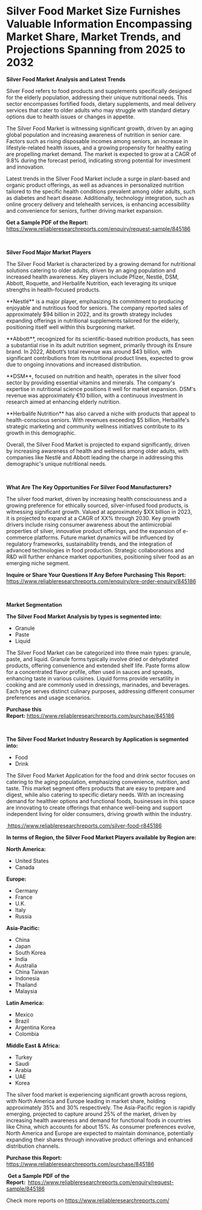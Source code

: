 <p><h1>Silver Food Market Size Furnishes Valuable Information Encompassing Market Share, Market Trends, and Projections Spanning from 2025 to 2032</h1></p><p><strong>Silver Food Market Analysis and Latest Trends</strong></p>
<p><p>Silver Food refers to food products and supplements specifically designed for the elderly population, addressing their unique nutritional needs. This sector encompasses fortified foods, dietary supplements, and meal delivery services that cater to older adults who may struggle with standard dietary options due to health issues or changes in appetite.</p><p>The Silver Food Market is witnessing significant growth, driven by an aging global population and increasing awareness of nutrition in senior care. Factors such as rising disposable incomes among seniors, an increase in lifestyle-related health issues, and a growing propensity for healthy eating are propelling market demand. The market is expected to grow at a CAGR of 9.8% during the forecast period, indicating strong potential for investment and innovation.</p><p>Latest trends in the Silver Food Market include a surge in plant-based and organic product offerings, as well as advances in personalized nutrition tailored to the specific health conditions prevalent among older adults, such as diabetes and heart disease. Additionally, technology integration, such as online grocery delivery and telehealth services, is enhancing accessibility and convenience for seniors, further driving market expansion.</p></p>
<p><strong>Get a Sample PDF of the Report:&nbsp;</strong> <a href="https://www.reliableresearchreports.com/enquiry/request-sample/845186?utm_campaign=3349&utm_medium=2&utm_source=Github&utm_content=ia&utm_term=07042025&utm_id=silver-food">https://www.reliableresearchreports.com/enquiry/request-sample/845186</a></p>
<p>&nbsp;</p>
<p><strong>Silver Food Major Market Players</strong></p>
<p><p>The Silver Food Market is characterized by a growing demand for nutritional solutions catering to older adults, driven by an aging population and increased health awareness. Key players include Pfizer, Nestlé, DSM, Abbott, Roquette, and Herbalife Nutrition, each leveraging its unique strengths in health-focused products.</p><p>**Nestlé** is a major player, emphasizing its commitment to producing enjoyable and nutritious food for seniors. The company reported sales of approximately $94 billion in 2022, and its growth strategy includes expanding offerings in nutritional supplements tailored for the elderly, positioning itself well within this burgeoning market.</p><p>**Abbott**, recognized for its scientific-based nutrition products, has seen a substantial rise in its adult nutrition segment, primarily through its Ensure brand. In 2022, Abbott’s total revenue was around $43 billion, with significant contributions from its nutritional product lines, expected to grow due to ongoing innovations and increased distribution.</p><p>**DSM**, focused on nutrition and health, operates in the silver food sector by providing essential vitamins and minerals. The company's expertise in nutritional science positions it well for market expansion. DSM's revenue was approximately €10 billion, with a continuous investment in research aimed at enhancing elderly nutrition.</p><p>**Herbalife Nutrition** has also carved a niche with products that appeal to health-conscious seniors. With revenues exceeding $5 billion, Herbalife's strategic marketing and community wellness initiatives contribute to its growth in this demographic.</p><p>Overall, the Silver Food Market is projected to expand significantly, driven by increasing awareness of health and wellness among older adults, with companies like Nestlé and Abbott leading the charge in addressing this demographic's unique nutritional needs.</p></p>
<p>&nbsp;</p>
<p><strong>What Are The Key Opportunities For Silver Food Manufacturers?</strong></p>
<p><p>The silver food market, driven by increasing health consciousness and a growing preference for ethically sourced, silver-infused food products, is witnessing significant growth. Valued at approximately $XX billion in 2023, it is projected to expand at a CAGR of XX% through 2030. Key growth drivers include rising consumer awareness about the antimicrobial properties of silver, innovative product offerings, and the expansion of e-commerce platforms. Future market dynamics will be influenced by regulatory frameworks, sustainability trends, and the integration of advanced technologies in food production. Strategic collaborations and R&D will further enhance market opportunities, positioning silver food as an emerging niche segment.</p></p>
<p><strong>Inquire or Share Your Questions If Any Before Purchasing This Report:</strong> <a href="https://www.reliableresearchreports.com/enquiry/pre-order-enquiry/845186?utm_campaign=3349&utm_medium=2&utm_source=Github&utm_content=ia&utm_term=07042025&utm_id=silver-food">https://www.reliableresearchreports.com/enquiry/pre-order-enquiry/845186</a></p>
<p>&nbsp;</p>
<p><strong>Market Segmentation</strong></p>
<p><strong>The Silver Food Market Analysis by types is segmented into:</strong></p>
<p><ul><li>Granule</li><li>Paste</li><li>Liquid</li></ul></p>
<p><p>The Silver Food Market can be categorized into three main types: granule, paste, and liquid. Granule forms typically involve dried or dehydrated products, offering convenience and extended shelf life. Paste forms allow for a concentrated flavor profile, often used in sauces and spreads, enhancing taste in various cuisines. Liquid forms provide versatility in cooking and are commonly used in dressings, marinades, and beverages. Each type serves distinct culinary purposes, addressing different consumer preferences and usage scenarios.</p></p>
<p><strong>Purchase this Report:&nbsp;</strong><a href="https://www.reliableresearchreports.com/purchase/845186?utm_campaign=3349&utm_medium=2&utm_source=Github&utm_content=ia&utm_term=07042025&utm_id=silver-food">https://www.reliableresearchreports.com/purchase/845186</a></p>
<p>&nbsp;</p>
<p><strong>The Silver Food Market Industry Research by Application is segmented into:</strong></p>
<p><ul><li>Food</li><li>Drink</li></ul></p>
<p><p>The Silver Food Market Application for the food and drink sector focuses on catering to the aging population, emphasizing convenience, nutrition, and taste. This market segment offers products that are easy to prepare and digest, while also catering to specific dietary needs. With an increasing demand for healthier options and functional foods, businesses in this space are innovating to create offerings that enhance well-being and support independent living for older consumers, driving growth within the industry.</p></p>
<p><a href="https://www.reliableresearchreports.com/silver-food-r845186?utm_campaign=3349&utm_medium=2&utm_source=Github&utm_content=ia&utm_term=07042025&utm_id=silver-food">&nbsp;https://www.reliableresearchreports.com/silver-food-r845186</a></p>
<p><strong>In terms of Region, the Silver Food Market Players available by Region are:</strong></p>
<p>
    <p> <strong> North America: </strong>
        <ul>
            <li>United States</li>
            <li>Canada</li>
        </ul>
        </p> 
    <p> <strong> Europe: </strong>
        <ul>
            <li>Germany</li>
            <li>France</li>
            <li>U.K.</li>
            <li>Italy</li>
            <li>Russia</li>
        </ul>
        </p> 
    <p> <strong> Asia-Pacific: </strong>
        <ul>
            <li>China</li>
            <li>Japan</li>
            <li>South Korea</li>
            <li>India</li>
            <li>Australia</li>
            <li>China Taiwan</li>
            <li>Indonesia</li>
            <li>Thailand</li>
            <li>Malaysia</li>
        </ul>
        </p> 
    <p> <strong> Latin America: </strong>
        <ul>
            <li>Mexico</li>
            <li>Brazil</li>
            <li>Argentina Korea</li>
            <li>Colombia</li>
        </ul>
        </p> 
    <p> <strong> Middle East & Africa: </strong>
        <ul>
            <li>Turkey</li>
            <li>Saudi</li>
            <li>Arabia</li>
            <li>UAE</li>
            <li>Korea</li>
        </ul>
    </p>
    </p>
<p><p>The silver food market is experiencing significant growth across regions, with North America and Europe leading in market share, holding approximately 35% and 30% respectively. The Asia-Pacific region is rapidly emerging, projected to capture around 25% of the market, driven by increasing health awareness and demand for functional foods in countries like China, which accounts for about 15%. As consumer preferences evolve, North America and Europe are expected to maintain dominance, potentially expanding their shares through innovative product offerings and enhanced distribution channels.</p></p>
<p><strong>Purchase this Report: </strong><a href="https://www.reliableresearchreports.com/purchase/845186?utm_campaign=3349&utm_medium=2&utm_source=Github&utm_content=ia&utm_term=07042025&utm_id=silver-food">https://www.reliableresearchreports.com/purchase/845186</a></p>
<p>&nbsp;<strong>Get a Sample PDF of the Report:&nbsp;&nbsp;</strong><a href="https://www.reliableresearchreports.com/enquiry/request-sample/845186?utm_campaign=3349&utm_medium=2&utm_source=Github&utm_content=ia&utm_term=07042025&utm_id=silver-food">https://www.reliableresearchreports.com/enquiry/request-sample/845186</a></p>
<p><strong></strong></p>
<p>Check more reports on <a href="https://www.reliableresearchreports.com/?utm_campaign=3349&utm_medium=2&utm_source=Github&utm_content=ia&utm_term=07042025&utm_id=silver-food">https://www.reliableresearchreports.com/</a></p>